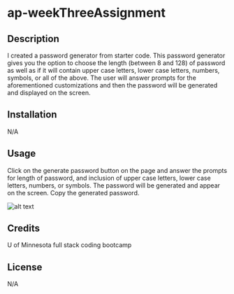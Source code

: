 # ap-weekThreeAssignment

## Description

I created a password generator from starter code. This password generator gives you the option to choose the length (between 8 and 128) of password as well as if it will contain upper case letters, lower case letters, numbers, symbols, or all of the above. The user will answer prompts for the aforementioned customizations and then the password will be generated and displayed on the screen.

## Installation

N/A

## Usage

Click on the generate password button on the page and answer the prompts for length of password, and inclusion of upper case letters, lower case letters, numbers, or symbols. The password will be generated and appear on the screen. Copy the generated password. 


![alt text](assets/images/screenshot.png)

## Credits

U of Minnesota full stack coding bootcamp

## License

N/A
